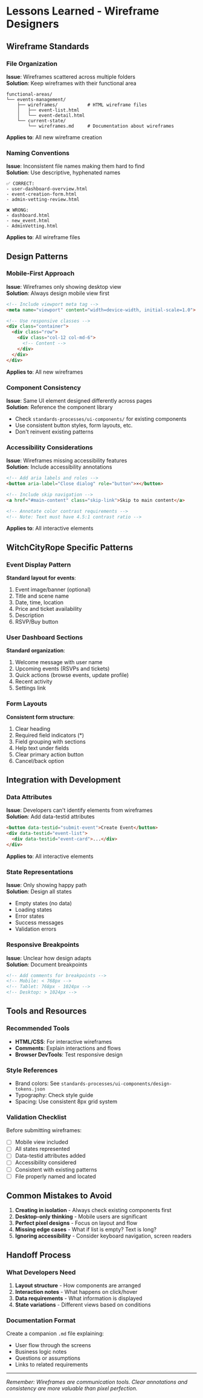 # Lessons Learned - Wireframe Designers
<!-- Last Updated: 2025-08-04 -->
<!-- Next Review: 2025-09-04 -->

## Wireframe Standards

### File Organization
**Issue**: Wireframes scattered across multiple folders  
**Solution**: Keep wireframes with their functional area
```
functional-areas/
└── events-management/
    ├── wireframes/           # HTML wireframe files
    │   ├── event-list.html
    │   └── event-detail.html
    └── current-state/
        └── wireframes.md     # Documentation about wireframes
```
**Applies to**: All new wireframe creation

### Naming Conventions
**Issue**: Inconsistent file names making them hard to find  
**Solution**: Use descriptive, hyphenated names
```
✅ CORRECT:
- user-dashboard-overview.html
- event-creation-form.html
- admin-vetting-review.html

❌ WRONG:
- dashboard.html
- new_event.html
- AdminVetting.html
```
**Applies to**: All wireframe files

## Design Patterns

### Mobile-First Approach
**Issue**: Wireframes only showing desktop view  
**Solution**: Always design mobile view first
```html
<!-- Include viewport meta tag -->
<meta name="viewport" content="width=device-width, initial-scale=1.0">

<!-- Use responsive classes -->
<div class="container">
  <div class="row">
    <div class="col-12 col-md-6">
      <!-- Content -->
    </div>
  </div>
</div>
```
**Applies to**: All new wireframes

### Component Consistency
**Issue**: Same UI element designed differently across pages  
**Solution**: Reference the component library
- Check `standards-processes/ui-components/` for existing components
- Use consistent button styles, form layouts, etc.
- Don't reinvent existing patterns

### Accessibility Considerations
**Issue**: Wireframes missing accessibility features  
**Solution**: Include accessibility annotations
```html
<!-- Add aria labels and roles -->
<button aria-label="Close dialog" role="button">×</button>

<!-- Include skip navigation -->
<a href="#main-content" class="skip-link">Skip to main content</a>

<!-- Annotate color contrast requirements -->
<!-- Note: Text must have 4.5:1 contrast ratio -->
```
**Applies to**: All interactive elements

## WitchCityRope Specific Patterns

### Event Display Pattern
**Standard layout for events**:
1. Event image/banner (optional)
2. Title and scene name
3. Date, time, location
4. Price and ticket availability
5. Description
6. RSVP/Buy button

### User Dashboard Sections
**Standard organization**:
1. Welcome message with user name
2. Upcoming events (RSVPs and tickets)
3. Quick actions (browse events, update profile)
4. Recent activity
5. Settings link

### Form Layouts
**Consistent form structure**:
1. Clear heading
2. Required field indicators (*)
3. Field grouping with sections
4. Help text under fields
5. Clear primary action button
6. Cancel/back option

## Integration with Development

### Data Attributes
**Issue**: Developers can't identify elements from wireframes  
**Solution**: Add data-testid attributes
```html
<button data-testid="submit-event">Create Event</button>
<div data-testid="event-list">
  <div data-testid="event-card">...</div>
</div>
```
**Applies to**: All interactive elements

### State Representations
**Issue**: Only showing happy path  
**Solution**: Design all states
- Empty states (no data)
- Loading states
- Error states
- Success messages
- Validation errors

### Responsive Breakpoints
**Issue**: Unclear how design adapts  
**Solution**: Document breakpoints
```html
<!-- Add comments for breakpoints -->
<!-- Mobile: < 768px -->
<!-- Tablet: 768px - 1024px -->
<!-- Desktop: > 1024px -->
```

## Tools and Resources

### Recommended Tools
- **HTML/CSS**: For interactive wireframes
- **Comments**: Explain interactions and flows
- **Browser DevTools**: Test responsive design

### Style References
- Brand colors: See `standards-processes/ui-components/design-tokens.json`
- Typography: Check style guide
- Spacing: Use consistent 8px grid system

### Validation Checklist
Before submitting wireframes:
- [ ] Mobile view included
- [ ] All states represented
- [ ] Data-testid attributes added
- [ ] Accessibility considered
- [ ] Consistent with existing patterns
- [ ] File properly named and located

## Common Mistakes to Avoid

1. **Creating in isolation** - Always check existing components first
2. **Desktop-only thinking** - Mobile users are significant
3. **Perfect pixel designs** - Focus on layout and flow
4. **Missing edge cases** - What if list is empty? Text is long?
5. **Ignoring accessibility** - Consider keyboard navigation, screen readers

## Handoff Process

### What Developers Need
1. **Layout structure** - How components are arranged
2. **Interaction notes** - What happens on click/hover
3. **Data requirements** - What information is displayed
4. **State variations** - Different views based on conditions

### Documentation Format
Create a companion `.md` file explaining:
- User flow through the screens
- Business logic notes
- Questions or assumptions
- Links to related requirements

---

*Remember: Wireframes are communication tools. Clear annotations and consistency are more valuable than pixel perfection.*
